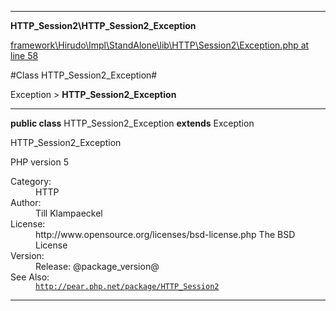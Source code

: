 

- - -

**HTTP_Session2\HTTP_Session2_Exception**


<a href="https://github.com/JeyDotC/Hirudo/blob/make-composer-compatible/framework/Hirudo/Impl/StandAlone/lib/HTTP/Session2/Exception.php#L58" target='_blank'>framework\Hirudo\Impl\StandAlone\lib\HTTP\Session2\Exception.php at line 58</a>

#Class HTTP_Session2_Exception#

Exception &gt; **HTTP_Session2_Exception**




- - -

<p><strong>public  class</strong> <span>HTTP_Session2_Exception</span>
<strong>extends</strong> Exception

</p>

<div class="comment" id="overview_description"><p>HTTP_Session2_Exception</p><p>PHP version 5</p></div>

<dl>
<dt>Category:</dt>
<dd>HTTP</dd>
<dt>Author:</dt>
<dd>Till Klampaeckel <till@php.net></dd>
<dt>License:</dt>
<dd>http://www.opensource.org/licenses/bsd-license.php The BSD License</dd>
<dt>Version:</dt>
<dd>Release: @package_version@</dd>
<dt>See Also:</dt>
<dd><code><a href="http://pear.php.net/package/HTTP_Session2">http://pear.php.net/package/HTTP_Session2</a></code></dd>
</dl>


<hr />

